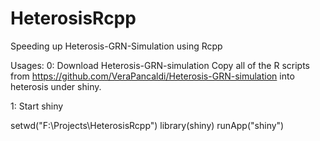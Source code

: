# HeterosisRcpp
Speeding up Heterosis-GRN-Simulation using Rcpp

Usages:
0: Download Heterosis-GRN-simulation
Copy all of the R scripts from https://github.com/VeraPancaldi/Heterosis-GRN-simulation into heterosis under shiny.

1: Start shiny

setwd("F:\\Projects\\HeterosisRcpp")
library(shiny)
runApp("shiny")


